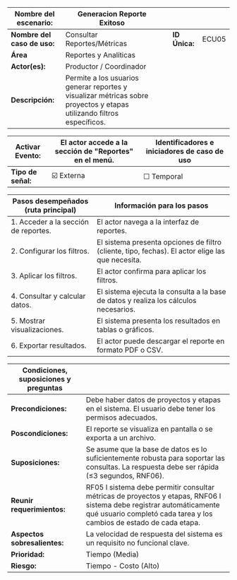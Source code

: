 | **Nombre del escenario:** |Generacion Reporte Exitoso | | | |
|---|---|---|---|---|
| **Nombre del caso de uso:** | Consultar Reportes/Métricas | | **ID Única:** | ECU05 |
| **Área** | Reportes y Analíticas | | | |
| **Actor(es):** | Productor / Coordinador | | | |
| **Descripción:** | Permite a los usuarios generar reportes y visualizar métricas sobre proyectos y etapas utilizando filtros específicos. | | | |

| **Activar Evento:** | El actor accede a la sección de "Reportes" en el menú. | **Identificadores e iniciadores de caso de uso** |
|---|---|---|
| **Tipo de señal:** | ☑️ Externa | ☐ Temporal | |

| **Pasos desempeñados (ruta principal)** | **Información para los pasos** |
|---|---|
| 1. Acceder a la sección de reportes. | El actor navega a la interfaz de reportes. |
| 2. Configurar los filtros. | El sistema presenta opciones de filtro (cliente, tipo, fechas). El actor elige las que necesita. |
| 3. Aplicar los filtros. | El actor confirma para aplicar los filtros. |
| 4. Consultar y calcular datos. | El sistema ejecuta la consulta a la base de datos y realiza los cálculos necesarios. |
| 5. Mostrar visualizaciones. | El sistema presenta los resultados en tablas o gráficos. |
| 6. Exportar resultados. | El actor puede descargar el reporte en formato PDF o CSV. |

| **Condiciones, suposiciones y preguntas** | |
|---|---|
| **Precondiciones:** | Debe haber datos de proyectos y etapas en el sistema. El usuario debe tener los permisos adecuados. |
| **Poscondiciones:** | El reporte se visualiza en pantalla o se exporta a un archivo. |
| **Suposiciones:** | Se asume que la base de datos es lo suficientemente robusta para soportar las consultas. La respuesta debe ser rápida (≤3 segundos, RNF06). |
| **Reunir requerimientos:** | RF05 l sistema debe permitir consultar métricas de proyectos y etapas, RNF06 l sistema debe registrar automáticamente qué usuario completó cada tarea y los cambios de estado de cada etapa. |
| **Aspectos sobresalientes:** | La velocidad de respuesta del sistema es un requisito no funcional clave. |
| **Prioridad:** | Tiempo (Media) |
| **Riesgo:** | Tiempo - Costo (Alto) |